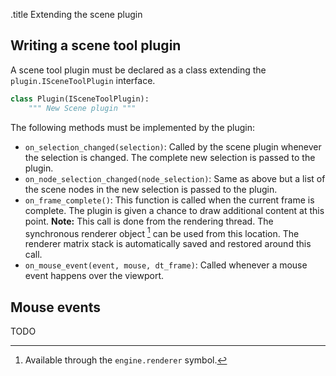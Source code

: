 .title Extending the scene plugin

## Writing a scene tool plugin

A scene tool plugin must be declared as a class extending the `plugin.ISceneToolPlugin` interface.

```python
class Plugin(ISceneToolPlugin):
	""" New Scene plugin """
```

The following methods must be implemented by the plugin:

* `on_selection_changed(selection)`: Called by the scene plugin whenever the selection is changed. The complete new selection is passed to the plugin.
* `on_node_selection_changed(node_selection)`: Same as above but a list of the scene nodes in the new selection is passed to the plugin.
* `on_frame_complete()`: This function is called when the current frame is complete. The plugin is given a chance to draw additional content at this point.
**Note:** This call is done from the rendering thread. The synchronous renderer object [^1] can be used from this location. The renderer matrix stack is automatically saved and restored around this call.
* `on_mouse_event(event, mouse, dt_frame)`: Called whenever a mouse event happens over the viewport.

[^1]: Available through the `engine.renderer` symbol.

## Mouse events

TODO
